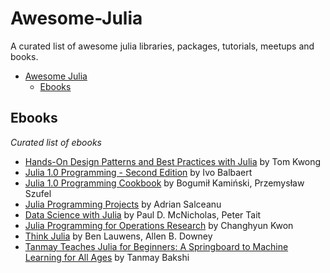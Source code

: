 # Awesome-Julia

A curated list of awesome julia libraries, packages, tutorials, meetups and books.

- [Awesome Julia](#awesome-julia)
  - [Ebooks](#ebooks)

## Ebooks

_Curated list of ebooks_

- [Hands-On Design Patterns and Best Practices with Julia](https://www.packtpub.com/application-development/hands-design-patterns-julia-10) by Tom Kwong
- [Julia 1.0 Programming - Second Edition](https://www.packtpub.com/application-development/julia-10-programming-second-edition) by Ivo Balbaert
- [Julia 1.0 Programming Cookbook](https://www.packtpub.com/application-development/julia-10-programming-cookbook) by Bogumił Kamiński, Przemysław Szufel
- [Julia Programming Projects](https://www.packtpub.com/big-data-and-business-intelligence/julia-programming-projects) by Adrian Salceanu
- [Data Science with Julia](https://www.routledge.com/Data-Science-with-Julia/McNicholas-Tait/p/book/9781138499980) by Paul D. McNicholas, Peter Tait
- [Julia Programming for Operations Research](https://www.amazon.com/dp/1798205475) by Changhyun Kwon
- [Think Julia](https://www.oreilly.com/library/view/think-julia/9781492045021/) by Ben Lauwens, Allen B. Downey
- [Tanmay Teaches Julia for Beginners: A Springboard to Machine Learning for All Ages](https://www.mheducation.co.uk/tanmay-teaches-julia-for-beginners-a-springboard-to-machine-learning-for-all-ages-9781260456639-emea#tab-label-product-description-title) by Tanmay Bakshi
